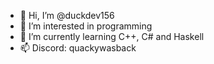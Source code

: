 - 👋 Hi, I’m @duckdev156
- 👀 I’m interested in programming
- 🌱 I’m currently learning C++, C# and Haskell
- 📫 Discord: quackywasback

<!---

--->
